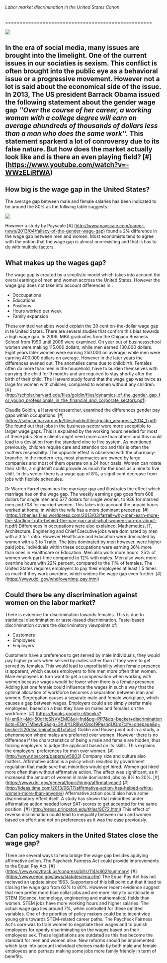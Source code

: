 ###### _*Labor market discrimination in the United States Canon*_ <span style="color:red"></span>
===================================================


![](https://www.atlasnetwork.org/assets/uploads/news-main/_detail/wage_gap.png)

 
 
 
 
 
 
 
 
 

In the era of social media, many issues are brought into the limelight. One of the current issues in our sociaties is sexism. This conflict is often brought into the public eye as a behavioral issue or a progressive movement. However not a lot is said about the economical side of the issue. In 2013, The US president Barrack Obama issued the following statement about the gender wage gap *''Over the course of her career, a working woman with a college degree will earn on average ahundreds of thousands of dollars less than a man who does the same work''.* This statement sparkerd a lot of conroversy due to its false nature. But how does the market actually look like and is there an even playing field? [#] (https://www.youtube.com/watch?v=-WWzELjRfWA)
--------





How big is the wage gap in the United States?
--------

The average gap between male and female salaries has been indicated to be around the 80% as the follwing table suggests.

![](http://www.aauw.org/files/2016/09/the-simple-truth-figure-2-v2.jpg)

However a study by Payscale [#] (http://www.payscale.com/career-news/2013/04/fallacy-of-the-gender-wage-gap) found a 2% difference in the wage gap between men and women. Most economists tend to agree with the notion that the wage gap is almost non-existing and that is has to do with multiple factors. 

What makes up the wages gap?
--------

The wage gap is created by a simplistic model which takes into account the overal earnings of men and women accross the United States. However the wage gap does not take into account differences in :

* Occcupations
* Educations
* Positions
* Hours worked per week
* Family expansion


These omitted variables would explain the 20 cent on-the-dollar wage gap in te United States. There are several studies that confirm this bias towards a high wage gap. In 2009, MBA graduates from the Chigaco Business School from 1990 until 2006 were examined. On year out of businessschool women were making 115.000 dollars, while men earned 130.000 dollars. Eight years later women were earning 250.000 on average, while men were earning 400.000 dollars on average. However in the later years the differences evened out. The anomalies came due to childbirth. Females often do more than men in the household, have to burden themselves with carrying the child for 9 months and are required to stay shortly after the birth of their child. The Harvard study found that the wage gap was twice as large for women with children, compared to women without any children. [#] (http://scholar.harvard.edu/files/goldin/files/dynamics_of_the_gender_gap_for_young_professionals_in_the_financial_and_corporate_sectors.pdf)

Claudia Goldin, a Harvard researcher, examined the differences gender pay gaps within occupations. [#] (https://scholar.harvard.edu/files/goldin/files/goldin_aeapress_2014_1.pdf) She found out that jobs in the business-sector were more seceptible to larger wage gaps. This is explained by the working hours needed for most of these jobs. Some clients might need more care than others and this could lead to a deviation from the standard nine to five system. As mentioned previously, children require care and attention too and this is often the mothers resposibilty. The opposite effect is observed with the pharmacy-branche. In the modern-era, most pharmacies are owned by large companies and most of them operate on a 24 hour basis. Women can rotate their shifts, a nightshift could provide as much for the boss as a nine to five shift. In this sector there is a wage gap of 8%, a significant decrease from jobs with flexible schedules.

Dr Warren Farrel examines the marriage gap and illustrates the effect which marriage has on the wage gap. The weekly earnings gap goes from 608 dollars for single men and 577 dollars for single women, to 936 for married men and 708 for married women. This takes into account the unpaid hours worked at home, in which the wife has a more dominant precense. [#] (https://zhenles.files.wordpress.com/2013/03/farrell-why-men-earn-more-the-startling-truth-behind-the-pay-gap-and-what-women-can-do-about-it.pdf) Differences in occupations were also explained. Mathemetics, IT,  Architecture, Enginering and Chief Executive jobs were dominated by men with a 3 to 1 ratio. However Healthcare and Education were dominated by women with a 3 to 1 ratio. The jobs dominated by men however, were higher paid jobs. Individuals within these occupations were earning 36% more than ones in Healthcare or Education. Men also work more hours. 25% of women work part-time compared to 12% with males. Men also work more overtime hours with 22% percent, compared to the 11% of females. The United States requires employers to pay their employees at least 1.5 times as much if they work overtime, which widens the wage gap even further. [#] (https://www.dol.gov/whd/overtime_pay.html) 


Could there be any discrimination against women on the labor market?
--------

There is evidence for discrimination towards females. This is due to statistical discrimination or taste-based discrimination.  Taste-based discrimination covers the discriminatory viewpoints of:
* Customers
*  Employees
*  Employers

Customers have a preference to get served by male individuals, they would pay higher prices when served by males rather than if they were to get served by females. This would lead to unprofitability when female presence is apparent, which causes employers to hire men more often than women. Male employees in turn want to get a compensation when working with women because wages would be lower when there is a female presence. Adding just one female could influence the wages in such a way that the optimal allocation of workforce becomes a separation between man and women. Segregation causes a separate male and female workplace, which causes a gap between wages. Employers could also simply prefer male employees, based on a bias they have on males and females on the workforce.  [#] (https://books.google.nl/books?hl=en&lr=&id=50qHcSNVVEMC&oi=fnd&pg=PP7&dq=becker+discrimination&ots=EQmTMbevEq&sig=3XJrYLRl8wX9xo19PeshqUQrs7c#v=onepage&q=becker%20discrimination&f=false)  Goldin and Rouse point out in a study, a phenomenon where males are preferred over women. However there is no difference if the characteristics of being a male and female are hidden, thus forcing employers to judge the applicant based on its skills. This explains the employers' preferences for men over women. [#] (http://www.nber.org/papers/w5903)
Company size and culture also matters. Affirmative action is a policy which resulted by government regulation that made sure that minorities would get hired. Women got hired more often than without affirmative action. The effect was significant, as it increased the amount of women in male dominated jobs by 8% to 20%.  [#] (https://www.dol.gov/general/topic/hiring/affirmativeact) [#] (http://ideas.time.com/2013/06/17/affirmative-action-has-helped-white-women-more-than-anyone/) Affermative action could also have some discriminatory effect itself. A study has shown that minorities under affermative action needed lower SAT-scores to get accepted for the same position. [#] (http://press.princeton.edu/titles/9072.html) This effect of reverse disrimination could lead to inequality between man and women based on effort and not on preferences as it was the case previously.

Can policy makers in the United States close the wage gap?
-
There are several ways to help bridge the wage gap besides applying affirmative action. The Paycheck Fairness Act could provide improvements to the Equal Pay Act. [#] (https://www.govtrack.us/congress/bills/114/s862/summary) [#] (https://www.eeoc.gov/laws/statutes/epa.cfm) The Equal Pay Act has not recieved an update since 1963. Supporters of this bill point out that it lead to closing the wage gap from 62% to 80%. However recent evidence suggest that men prefer more blue collar jobs and are more likely to participate in STEM (Science, technology, engineering and mathematics) fields than women. STEM jobs have more working hours and higher salaries. The actual wage gap lies around 7%, when controlled for these omitted variables. One of the priorities of policy makers could be to incentivice young girls towards STEM-related career paths.  The Paycheck Fairness Act's core was to train women to negotiate their wages and to punish employees for openly discriminating on the wages based on their employees sex. These legistlations are outdated as this has become the standard for men and women alike. New reforms should be implemented which take into account individual choices made by both male and female employees and perhaps making some jobs more family friendly in term of benefits.















